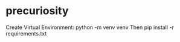 # precuriosity

Create Virtual Environment:
python -m venv venv
Then
pip install -r requirements.txt
